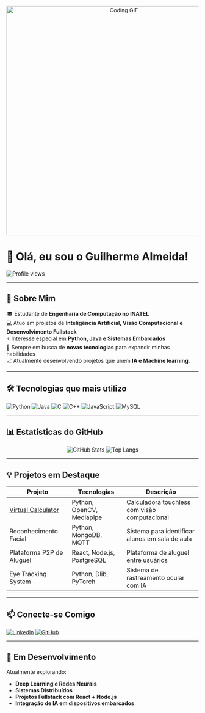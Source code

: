 <!-- Banner -->
<p align="center">
  <img src="https://media.giphy.com/media/qgQUggAC3Pfv687qPC/giphy.gif" alt="Coding GIF" width="600">
</p>

# 👋 Olá, eu sou o Guilherme Almeida!

![Profile views](https://komarev.com/ghpvc/?username=guialmm&color=0e75b6&style=flat)

---

## 🚀 Sobre Mim

🎓 Estudante de **Engenharia de Computação no INATEL**  
💻 Atuo em projetos de **Inteligência Artificial, Visão Computacional e Desenvolvimento Fullstack**  
⚡ Interesse especial em **Python, Java e Sistemas Embarcados**  
🌱 Sempre em busca de **novas tecnologias** para expandir minhas habilidades  
📈 Atualmente desenvolvendo projetos que unem **IA e Machine learning**.

---

## 🛠️ Tecnologias que mais utilizo

<p align="center">
  
![Python](https://img.shields.io/badge/Python-3776AB?style=for-the-badge&logo=python&logoColor=white)
![Java](https://img.shields.io/badge/Java-ED8B00?style=for-the-badge&logo=java&logoColor=white)
![C](https://img.shields.io/badge/C-00599C?style=for-the-badge&logo=c&logoColor=white)
![C++](https://img.shields.io/badge/C++-00599C?style=for-the-badge&logo=cplusplus&logoColor=white)
![JavaScript](https://img.shields.io/badge/JavaScript-F7DF1E?style=for-the-badge&logo=javascript&logoColor=black)
![MySQL](https://img.shields.io/badge/MySQL-4479A1?style=for-the-badge&logo=mysql&logoColor=white)

</p>

---

## 📊 Estatísticas do GitHub

<div align="center">

![GitHub Stats](https://github-readme-stats.vercel.app/api?username=guialmm&show_icons=true&theme=radical&hide_border=true)
![Top Langs](https://github-readme-stats.vercel.app/api/top-langs/?username=guialmm&layout=compact&theme=radical&hide_border=true)

</div>

---

## 💡 Projetos em Destaque

| Projeto | Tecnologias | Descrição |
|---------|-------------|-----------|
| [Virtual Calculator](https://github.com/guialmm/VirtualCalculator) | Python, OpenCV, Mediapipe | Calculadora touchless com visão computacional |
| Reconhecimento Facial | Python, MongoDB, MQTT | Sistema para identificar alunos em sala de aula |
| Plataforma P2P de Aluguel | React, Node.js, PostgreSQL | Plataforma de aluguel entre usuários |
| Eye Tracking System | Python, Dlib, PyTorch | Sistema de rastreamento ocular com IA |

---

## 📫 Conecte-se Comigo

[![LinkedIn](https://img.shields.io/badge/LinkedIn-0A66C2?style=for-the-badge&logo=linkedin&logoColor=white)](https://www.linkedin.com/in/guilherme-almeida2/)
[![GitHub](https://img.shields.io/badge/GitHub-guialmm-181717?style=for-the-badge&logo=github&logoColor=white)](https://github.com/guialmm)

---

## 🌱 Em Desenvolvimento

Atualmente explorando:
- **Deep Learning e Redes Neurais**
- **Sistemas Distribuídos**
- **Projetos Fullstack com React + Node.js**
- **Integração de IA em dispositivos embarcados**
